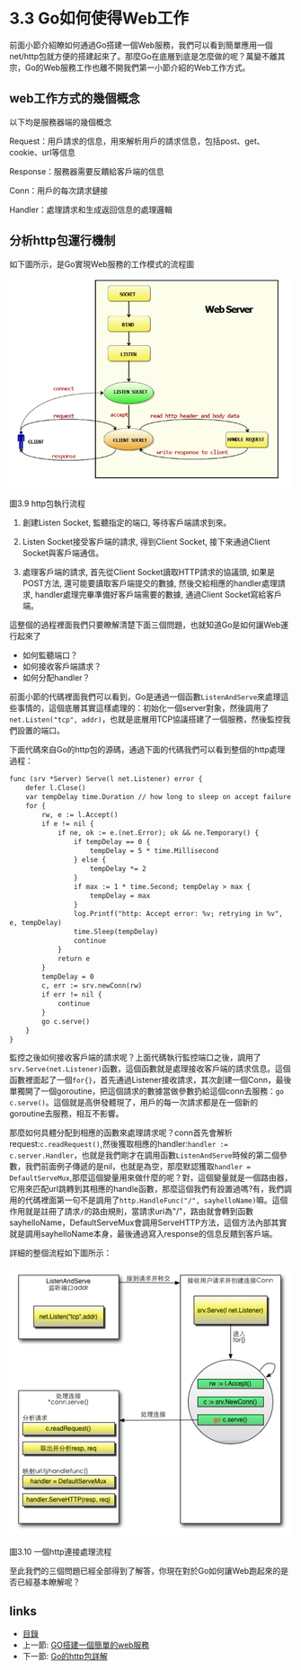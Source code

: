 # 3.3 Go如何使得Web工作
前面小節介紹瞭如何通過Go搭建一個Web服務，我們可以看到簡單應用一個net/http包就方便的搭建起來了。那麼Go在底層到底是怎麼做的呢？萬變不離其宗，Go的Web服務工作也離不開我們第一小節介紹的Web工作方式。

## web工作方式的幾個概念

以下均是服務器端的幾個概念

Request：用戶請求的信息，用來解析用戶的請求信息，包括post、get、cookie、url等信息

Response：服務器需要反饋給客戶端的信息

Conn：用戶的每次請求鏈接

Handler：處理請求和生成返回信息的處理邏輯

## 分析http包運行機制

如下圖所示，是Go實現Web服務的工作模式的流程圖

![](images/3.3.http.png?raw=true)

圖3.9 http包執行流程

1. 創建Listen Socket, 監聽指定的端口, 等待客戶端請求到來。

2. Listen Socket接受客戶端的請求, 得到Client Socket, 接下來通過Client Socket與客戶端通信。

3. 處理客戶端的請求, 首先從Client Socket讀取HTTP請求的協議頭, 如果是POST方法, 還可能要讀取客戶端提交的數據, 然後交給相應的handler處理請求, handler處理完畢準備好客戶端需要的數據, 通過Client Socket寫給客戶端。

這整個的過程裡面我們只要瞭解清楚下面三個問題，也就知道Go是如何讓Web運行起來了

- 如何監聽端口？
- 如何接收客戶端請求？
- 如何分配handler？

前面小節的代碼裡面我們可以看到，Go是通過一個函數`ListenAndServe`來處理這些事情的，這個底層其實這樣處理的：初始化一個server對象，然後調用了`net.Listen("tcp", addr)`，也就是底層用TCP協議搭建了一個服務，然後監控我們設置的端口。

下面代碼來自Go的http包的源碼，通過下面的代碼我們可以看到整個的http處理過程：

	func (srv *Server) Serve(l net.Listener) error {
		defer l.Close()
		var tempDelay time.Duration // how long to sleep on accept failure
		for {
			rw, e := l.Accept()
			if e != nil {
				if ne, ok := e.(net.Error); ok && ne.Temporary() {
					if tempDelay == 0 {
						tempDelay = 5 * time.Millisecond
					} else {
						tempDelay *= 2
					}
					if max := 1 * time.Second; tempDelay > max {
						tempDelay = max
					}
					log.Printf("http: Accept error: %v; retrying in %v", e, tempDelay)
					time.Sleep(tempDelay)
					continue
				}
				return e
			}
			tempDelay = 0
			c, err := srv.newConn(rw)
			if err != nil {
				continue
			}
			go c.serve()
		}
	}

監控之後如何接收客戶端的請求呢？上面代碼執行監控端口之後，調用了`srv.Serve(net.Listener)`函數，這個函數就是處理接收客戶端的請求信息。這個函數裡面起了一個`for{}`，首先通過Listener接收請求，其次創建一個Conn，最後單獨開了一個goroutine，把這個請求的數據當做參數扔給這個conn去服務：`go c.serve()`。這個就是高併發體現了，用戶的每一次請求都是在一個新的goroutine去服務，相互不影響。

那麼如何具體分配到相應的函數來處理請求呢？conn首先會解析request:`c.readRequest()`,然後獲取相應的handler:`handler := c.server.Handler`，也就是我們剛才在調用函數`ListenAndServe`時候的第二個參數，我們前面例子傳遞的是nil，也就是為空，那麼默認獲取`handler = DefaultServeMux`,那麼這個變量用來做什麼的呢？對，這個變量就是一個路由器，它用來匹配url跳轉到其相應的handle函數，那麼這個我們有設置過嗎?有，我們調用的代碼裡面第一句不是調用了`http.HandleFunc("/", sayhelloName)`嘛。這個作用就是註冊了請求`/`的路由規則，當請求uri為"/"，路由就會轉到函數sayhelloName，DefaultServeMux會調用ServeHTTP方法，這個方法內部其實就是調用sayhelloName本身，最後通過寫入response的信息反饋到客戶端。


詳細的整個流程如下圖所示：

![](images/3.3.illustrator.png?raw=true)

圖3.10 一個http連接處理流程

至此我們的三個問題已經全部得到了解答，你現在對於Go如何讓Web跑起來的是否已經基本瞭解呢？


## links
   * [目錄](<preface.md>)
   * 上一節: [GO搭建一個簡單的web服務](<03.2.md>)
   * 下一節: [Go的http包詳解](<03.4.md>)

